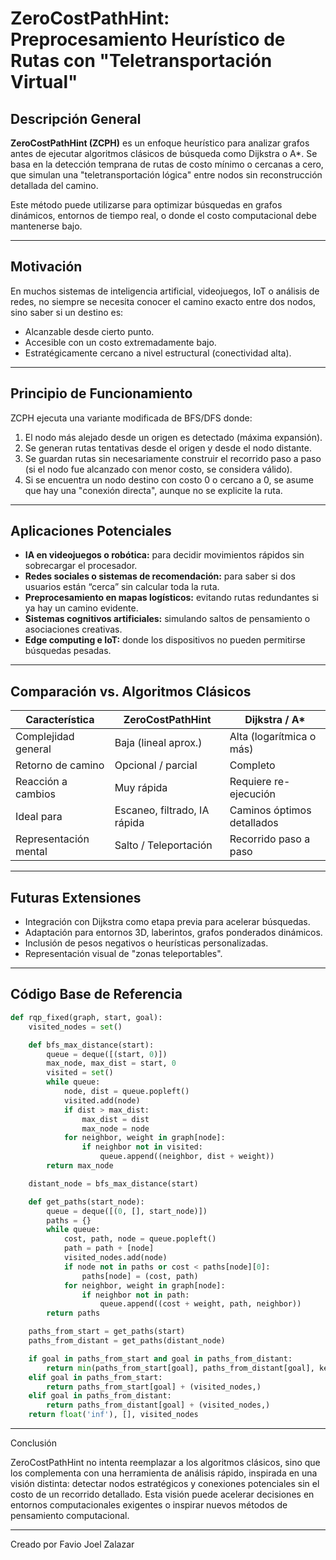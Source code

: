 # ZeroCostPathHint: Preprocesamiento Heurístico de Rutas con "Teletransportación Virtual"

## Descripción General

**ZeroCostPathHint (ZCPH)** es un enfoque heurístico para analizar grafos antes de ejecutar algoritmos clásicos de búsqueda como Dijkstra o A*. Se basa en la detección temprana de rutas de costo mínimo o cercanas a cero, que simulan una "teletransportación lógica" entre nodos sin reconstrucción detallada del camino.

Este método puede utilizarse para optimizar búsquedas en grafos dinámicos, entornos de tiempo real, o donde el costo computacional debe mantenerse bajo.

---

## Motivación

En muchos sistemas de inteligencia artificial, videojuegos, IoT o análisis de redes, no siempre se necesita conocer el camino exacto entre dos nodos, sino saber si un destino es:

- Alcanzable desde cierto punto.
- Accesible con un costo extremadamente bajo.
- Estratégicamente cercano a nivel estructural (conectividad alta).

---

## Principio de Funcionamiento

ZCPH ejecuta una variante modificada de BFS/DFS donde:

1. El nodo más alejado desde un origen es detectado (máxima expansión).
2. Se generan rutas tentativas desde el origen y desde el nodo distante.
3. Se guardan rutas sin necesariamente construir el recorrido paso a paso (si el nodo fue alcanzado con menor costo, se considera válido).
4. Si se encuentra un nodo destino con costo 0 o cercano a 0, se asume que hay una "conexión directa", aunque no se explicite la ruta.

---

## Aplicaciones Potenciales

- **IA en videojuegos o robótica:** para decidir movimientos rápidos sin sobrecargar el procesador.
- **Redes sociales o sistemas de recomendación:** para saber si dos usuarios están “cerca” sin calcular toda la ruta.
- **Preprocesamiento en mapas logísticos:** evitando rutas redundantes si ya hay un camino evidente.
- **Sistemas cognitivos artificiales:** simulando saltos de pensamiento o asociaciones creativas.
- **Edge computing e IoT:** donde los dispositivos no pueden permitirse búsquedas pesadas.

---

## Comparación vs. Algoritmos Clásicos

| Característica          | ZeroCostPathHint      | Dijkstra / A*          |
|-------------------------|------------------------|-------------------------|
| Complejidad general     | Baja (lineal aprox.)   | Alta (logarítmica o más) |
| Retorno de camino       | Opcional / parcial     | Completo                |
| Reacción a cambios      | Muy rápida             | Requiere re-ejecución   |
| Ideal para              | Escaneo, filtrado, IA rápida | Caminos óptimos detallados |
| Representación mental   | Salto / Teleportación  | Recorrido paso a paso   |

---

## Futuras Extensiones

- Integración con Dijkstra como etapa previa para acelerar búsquedas.
- Adaptación para entornos 3D, laberintos, grafos ponderados dinámicos.
- Inclusión de pesos negativos o heurísticas personalizadas.
- Representación visual de "zonas teleportables".

---

## Código Base de Referencia

```python
def rqp_fixed(graph, start, goal):
    visited_nodes = set()

    def bfs_max_distance(start):
        queue = deque([(start, 0)])
        max_node, max_dist = start, 0
        visited = set()
        while queue:
            node, dist = queue.popleft()
            visited.add(node)
            if dist > max_dist:
                max_dist = dist
                max_node = node
            for neighbor, weight in graph[node]:
                if neighbor not in visited:
                    queue.append((neighbor, dist + weight))
        return max_node

    distant_node = bfs_max_distance(start)

    def get_paths(start_node):
        queue = deque([(0, [], start_node)])
        paths = {}
        while queue:
            cost, path, node = queue.popleft()
            path = path + [node]
            visited_nodes.add(node)
            if node not in paths or cost < paths[node][0]:
                paths[node] = (cost, path)
            for neighbor, weight in graph[node]:
                if neighbor not in path:
                    queue.append((cost + weight, path, neighbor))
        return paths

    paths_from_start = get_paths(start)
    paths_from_distant = get_paths(distant_node)

    if goal in paths_from_start and goal in paths_from_distant:
        return min(paths_from_start[goal], paths_from_distant[goal], key=lambda x: x[0]) + (visited_nodes,)
    elif goal in paths_from_start:
        return paths_from_start[goal] + (visited_nodes,)
    elif goal in paths_from_distant:
        return paths_from_distant[goal] + (visited_nodes,)
    return float('inf'), [], visited_nodes

```

---

Conclusión

ZeroCostPathHint no intenta reemplazar a los algoritmos clásicos, sino que los complementa con una herramienta de análisis rápido, inspirada en una visión distinta: detectar nodos estratégicos y conexiones potenciales sin el costo de un recorrido detallado. Esta visión puede acelerar decisiones en entornos computacionales exigentes o inspirar nuevos métodos de pensamiento computacional.

---

Creado por Favio Joel Zalazar